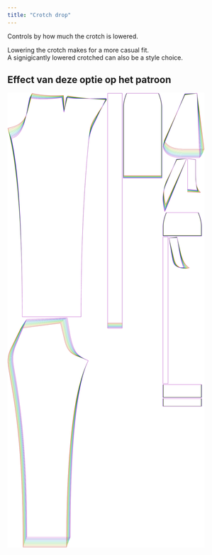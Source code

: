 ```yaml
---
title: "Crotch drop"
---
```


Controls by how much the crotch is lowered.

Lowering the crotch makes for a more casual fit.  
A signigicantly lowered crotched can also be a style choice.

## Effect van deze optie op het patroon

![This image shows the effect of this option by superimposing several variants that have a different value for this option](charlie_crotchdrop_sample.svg "Effect of this option on the pattern")

